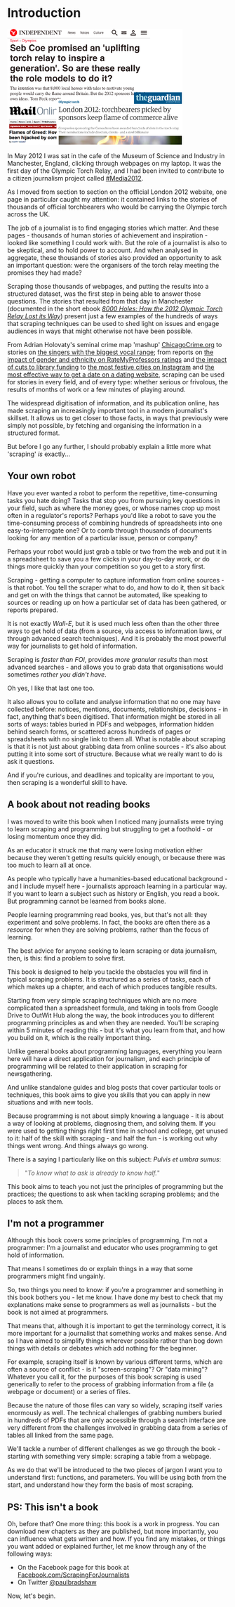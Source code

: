 # Introduction

![](images/torchrelayheadlines400.png)

In May 2012 I was sat in the cafe of the Museum of Science and Industry in Manchester, England, clicking through webpages on my laptop. It was the first day of the Olympic Torch Relay, and I had been invited to contribute to a citizen journalism project called [#Media2012](https://www.journalism.co.uk/news-features/media2012-olympics-citizen-journalism-newswire/s5/a548988/).

As I moved from section to section on the official London 2012 website, one page in particular caught my attention: it contained links to the stories of thousands of official torchbearers who would be carrying the Olympic torch across the UK.

The job of a journalist is to find engaging stories which matter. And these pages - thousands of human stories of achievement and inspiration - looked like something I could work with. But the role of a journalist is also to be skeptical, and to hold power to account. And when analysed in aggregate, these thousands of stories also provided an opportunity to ask an important question: were the organisers of the torch relay meeting the promises they had made?

Scraping those thousands of webpages, and putting the results into a structured dataset, was the first step in being able to answer those questions. The stories that resulted from that day in Manchester (documented in the short ebook [*8000 Holes: How the 2012 Olympic Torch Relay Lost its Way*](http://leanpub.com/8000holes)) present just a few examples of the hundreds of ways that scraping techniques can be used to shed light on issues and engage audiences in ways that might otherwise not have been possible.

From Adrian Holovaty's seminal crime map 'mashup' [ChicagoCrime.org](http://www.holovaty.com/writing/chicagocrime.org-tribute/) to stories on [the singers with the biggest vocal range](http://www.mirror.co.uk/news/uk-news/singer-best-vocal-range-uk-4323076); from reports on [the impact of gender and ethnicity on RateMyProfessors ratings](https://www.insidehighered.com/news/2016/03/04/study-links-professors-race-and-gender-brilliant-and-genius-ratings-ratemyprofessors) and [the impact of cuts to library funding](http://www.thebookseller.com/news/8k-library-jobs-lost-due-closures-325187) to [the most festive cities on Instagram](http://www.bbc.co.uk/news/uk-england-35112577) and [the most effective way to get a date on a dating website](http://www.bbc.co.uk/news/technology-31361012), scraping can be used for stories in every field, and of every type: whether serious or frivolous, the results of months of work or a few minutes of playing around.

The widespread digitisation of information, and its publication online, has made scraping an increasingly important tool in a modern journalist's skillset. It allows us to get closer to those facts, in ways that previously were simply not possible, by fetching and organising the information in a structured format.

But before I go any further, I should probably explain a little more what 'scraping' *is* exactly...

## Your own robot

Have you ever wanted a robot to perform the repetitive, time-consuming tasks you hate doing? Tasks that stop you from pursuing key questions in your field, such as where the money goes, or whose names crop up most often in a regulator's reports? Perhaps you'd like a robot to save you the time-consuming process of combining hundreds of spreadsheets into one easy-to-interrogate one? Or to comb through thousands of documents looking for any mention of a particular issue, person or company?

Perhaps your robot would just grab a table or two from the web and put it in a spreadsheet to save you a few clicks in your day-to-day work, or do things more quickly than your competition so you get to a story first.

Scraping - getting a computer to capture information from online sources - is that robot. You tell the scraper what to do, and how to do it, then sit back and get on with the things that cannot be automated, like speaking to sources or reading up on how a particular set of data has been gathered, or reports prepared.

It is not exactly *Wall-E*, but it is used much less often than the other three ways to get hold of data (from a source, via access to information laws, or through advanced search techniques). And it is probably the most powerful way for journalists to get hold of information.

Scraping is *faster than FOI*, provides *more granular results* than most advanced searches - and allows you to grab data that organisations would sometimes *rather you didn't have*.

Oh yes, I like that last one too.

It also allows you to collate and analyse information that no one may have collected before: notices, mentions, documents, relationships, decisions - in fact, anything that's been digitised. That information might be stored in all sorts of ways: tables buried in PDFs and webpages, information hidden behind search forms, or scattered across hundreds of pages or spreadsheets with no single link to them all. What is notable about scraping is that it is not just about grabbing data from online sources - it's also about putting it into some sort of structure. Because what we really want to do is ask it questions.

And if you're curious, and deadlines and topicality are important to you, then scraping is a wonderful skill to have.

## A book about not reading books

I was moved to write this book when I noticed many journalists were trying to learn scraping and programming but struggling to get a foothold - or losing momentum once they did.

As an educator it struck me that many were losing motivation either because they weren't getting results quickly enough, or because there was too much to learn all at once.

As people who typically have a humanities-based educational background - and I include myself here - journalists approach learning in a particular way. If you want to learn a subject such as history or English, you read a book. But programming cannot be learned from books alone.

People learning programming read books, yes, but that's not all: they experiment and solve problems. In fact, the books are often there as a *resource* for when they are solving problems, rather than the focus of learning.

The best advice for anyone seeking to learn scraping or data journalism, then, is this: find a problem to solve first.

This book is designed to help you tackle the obstacles you will find in typical scraping problems. It is structured as a series of tasks, each of which makes up a chapter, and each of which produces tangible results.

Starting from very simple scraping techniques which are no more complicated than a spreadsheet formula, and taking in tools from Google Drive to OutWit Hub along the way, the book introduces you to different programming principles as and when they are needed. You'll be scraping within 5 minutes of reading this - but it's what you learn from that, and how you build on it, which is the really important thing.

Unlike general books about programming languages, everything you learn here will have a direct application for journalism, and each principle of programming will be related to their application in scraping for newsgathering.

And unlike standalone guides and blog posts that cover particular tools or techniques, this book aims to give you skills that you can apply in new situations and with new tools.

Because programming is not about simply knowing a language - it is about a way of looking at problems, diagnosing them, and solving them. If you were used to getting things right first time in school and college, get unused to it: half of the skill with scraping - and half the fun - is working out why things went wrong. And things always go wrong.

There is a saying I particularly like on this subject: *Pulvis et umbra sumus*:

>"*To know what to ask is already to know half.*"

This book aims to teach you not just the principles of programming but the practices; the questions to ask when tackling scraping problems; and the places to ask them.

## I'm not a programmer

Although this book covers some principles of programming, I'm not a programmer: I'm a journalist and educator who uses programming to get hold of information.

That means I sometimes do or explain things in a way that some programmers might find ungainly.

So, two things you need to know: if you're a programmer and something in this book bothers you - let me know. I have done my best to check that my explanations make sense to programmers as well as journalists - but the book is not aimed at programmers.

That means that, although it is important to get the terminology correct, it is more important for a journalist that something works and makes sense. And so I have aimed to simplify things wherever possible rather than bog down things with details or debates which add nothing for the beginner.

For example, scraping itself is known by various different terms, which are often a source of conflict - is it "screen-scraping"? Or "data mining"? Whatever you call it, for the purposes of this book scraping is used generically to refer to the process of grabbing information from a file (a webpage or document) or a series of files.

Because the nature of those files can vary so widely, scraping itself varies enormously as well. The technical challenges of grabbing numbers buried in hundreds of PDFs that are only accessible through a search interface are very different from the challenges involved in grabbing data from a series of tables all linked from the same page.

We'll tackle a number of different challenges as we go through the book - starting with something very simple: scraping a table from a webpage.

As we do that we'll be introduced to the two pieces of jargon I want you to understand first: functions, and parameters. You will be using both from the start, and understand how they form the basis of most scraping.

## PS: This isn't a book

Oh, before that? One more thing: this book is a work in progress. You can download new chapters as they are published, but more importantly, you can influence what gets written and how. If you find any mistakes, or things you want added or explained further, let me know through any of the following ways:

+ On the Facebook page for this book at [Facebook.com/ScrapingForJournalists](http://www.facebook.com/ScrapingForJournalists)
+ On Twitter [@paulbradshaw](http://twitter.com/paulbradshaw)

Now, let's begin.
